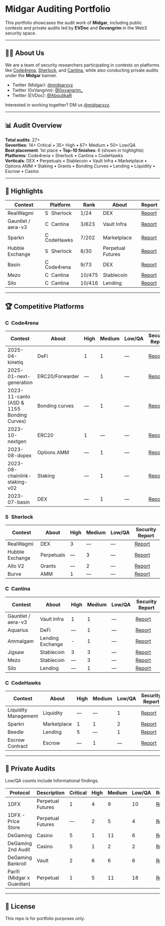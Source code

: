 # Midgar Auditing Portfolio

This portfolio showcases the audit work of **Midgar**, including public contests and private audits led by **EVDoc** and **0xvangrim** in the Web3 security space.


---

## 🧑‍💻 About Us

We are a team of security researchers participating in contests on platforms like [Code4rena](https://code4rena.com), [Sherlock](https://sherlock.xyz), and [Cantina](https://cantina.xyz), while also conducting private audits under the **Midgar** banner.

- Twitter (Midgar): [@midgarxyz](https://x.com/midgarxyz)  
- Twitter (0xVangrim): [@0xvangrim_](https://x.com/0xvangrim_) 
- Twitter (EVDoc): [@AboutikaR](https://x.com/AboutikaR)  

Interested in working together? DM us [@midgarxyz](https://x.com/midgarxyz).

---

## 📊 Audit Overview

**Total audits**: 27+  
**Severities**: 14+ Critical • 35+ High • 67+ Medium • 50+ Low/QA  
**Best placement**: 1st place • **Top-10 finishes**: 6 (shown in highlights)  
**Platforms**: Code4rena • Sherlock • Cantina • CodeHawks  
**Verticals**: DEX • Perpetuals • Stablecoin • Vault Infra • Marketplace • Options AMM • Staking • Grants • Bonding Curves • Lending • Liquidity • Escrow • Casino

---

## 🌟 Highlights

| Contest | Platform | Rank | About | Report |
|---------|----------|------|-------|--------|
| RealWagmi | <img src="favicons/sherlock.ico" alt="Sherlock" width="16"/> Sherlock | 1/24 | DEX | [Report](https://audits.sherlock.xyz/contests/88/report) |
| Gauntlet / aera-v3 | <img src="https://cantina.xyz/favicon.ico" alt="Cantina" width="16"/> Cantina | 3/623 | Vault Infra | [Report](https://cantina.xyz/competitions/ffe90f03-ffd0-449b-a15f-6e7702323d16) |
| Sparkn | <img src="https://codehawks.cyfrin.io/favicon.ico" alt="CodeHawks" width="16"/> CodeHawks | 7/202 | Marketplace | [Report](https://codehawks.cyfrin.io/c/2023-08-sparkn) |
| Hubble Exchange | <img src="favicons/sherlock.ico" alt="Sherlock" width="16"/> Sherlock | 8/30 | Perpetual Futures | [Report](https://audits.sherlock.xyz/contests/72/report) |
| Basin | <img src="https://code4rena.com/images/c4-logo-icon.svg" alt="C4" width="16"/> Code4rena | 9/73 | DEX | [Report](https://code4rena.com/reports/2023-07-basin) |
| Mezo | <img src="https://cantina.xyz/favicon.ico" alt="Cantina" width="16"/> Cantina | 10/475 | Stablecoin | [Report](https://cantina.xyz/competitions/e757364c-1f68-4ec5-94f6-c6b3c2e80c6d) |
| Silo | <img src="https://cantina.xyz/favicon.ico" alt="Cantina" width="16"/> Cantina | 10/416 | Lending | [Report](https://cantina.xyz/code/18f1e37b-9ac2-4ba9-b32e-50344500c1a7/overview/leaderboard) |

---

## 🏆 Competitive Platforms

### <img src="https://code4rena.com/images/c4-logo-icon.svg" alt="Code4rena" width="16"/> Code4rena

| Contest | About | High | Medium | Low/QA | Security Report |
|---------|-------|------|--------|--------|-----------------|
| 2025-04-kinetiq | DeFi | 1 | 1 | — | [Report](https://code4rena.com/reports/2025-04-kinetiq) |
| 2025-01-next-generation | ERC20/Forwarder | — | 1 | — | [Report](https://code4rena.com/reports/2025-01-next-generation) |
| 2023-11-canto (ASD & 1155 Bonding Curves) | Bonding curves | — | 1 | — | [Report](https://code4rena.com/reports/2023-11-canto) |
| 2023-10-nextgen | ERC20 | 1 | — | — | [Report](https://code4rena.com/reports/2023-10-nextgen) |
| 2023-08-dopex | Options AMM | — | 1 | — | [Report](https://code4rena.com/reports/2023-08-dopex) |
| 2023-08-chainlink-staking-v02 | Staking | — | 1 | — | [Report](https://code4rena.com/audits/2023-08-chainlink-staking-v02) |
| 2023-07-basin | DEX | — | 1 | — | [Report](https://code4rena.com/reports/2023-07-basin) |

### <img src="favicons/sherlock.ico" alt="Sherlock" width="16"/> Sherlock

| Contest | About | High | Medium | Low/QA | Security Report |
|---------|-------|------|--------|--------|-----------------|
| RealWagmi | DEX | 3 | — | — | [Report](https://audits.sherlock.xyz/contests/88/report) |
| Hubble Exchange | Perpetuals | — | 3 | — | [Report](https://audits.sherlock.xyz/contests/72/report) |
| Allo V2 | Grants | — | 2 | — | [Report](https://audits.sherlock.xyz/contests/109/report) |
| Burve | AMM | 1 | — | — | [Report](https://audits.sherlock.xyz/contests/858/report) |

### <img src="https://cantina.xyz/favicon.ico" alt="Cantina" width="16"/> Cantina

| Contest | About | High | Medium | Low/QA | Security Report |
|---------|-------|------|--------|--------|-----------------|
| Gauntlet / aera-v3 | Vault Infra | 1 | 1 | — | [Report](https://cantina.xyz/code/ffe90f03-ffd0-449b-a15f-6e7702323d16) |
| Aquarius | DeFi | — | 1 | — | [Report](https://cantina.xyz/code/990ce947-05da-443e-b397-be38a65f0bff/readme.md) |
| Ammalgam | Lending Exchange  | - | 1 | — | [Report](https://cantina.xyz/code/02c29467-cb27-4beb-b2ef-500ad95e1a51/overview/leaderboard) |
| Jigsaw | Stablecoin | 3 | 3 | — | [Report](https://cantina.xyz/code/7a40c849-0b35-4128-b084-d9a83fd533ea/overview/leaderboard) |
| Mezo | Stablecoin | — | 3 | — | [Report](https://cantina.xyz/competitions/e757364c-1f68-4ec5-94f6-c6b3c2e80c6d) |
| Silo | Lending | — | 1 | — | [Report](https://cantina.xyz/code/18f1e37b-9ac2-4ba9-b32e-50344500c1a7/overview/leaderboard) |

### <img src="https://codehawks.cyfrin.io/favicon.ico" alt="CodeHawks" width="16"/> CodeHawks

| Contest | About | High | Medium | Low/QA | Security Report |
|---------|-------|------|--------|--------|-----------------|
| Liquidity Management | Liquidity | — | — | 1 | [Report](https://codehawks.cyfrin.io/c/2025-02-gamma/results?lt=contest&page=1&sc=reward&sj=reward&t=report) |
| Sparkn | Marketplace | 1 | 1 | 2 | [Report](https://codehawks.cyfrin.io/c/2023-08-sparkn/results?lt=contest&page=1&sc=reward&sj=reward&t=report) |
| Beedle | Lending | 5 | — | 1 | [Report](https://codehawks.cyfrin.io/c/2023-07-beedle) |
| Escrow Contract | Escrow | — | 1 | — | [Report](https://codehawks.cyfrin.io/c/2023-07-escrow/results?lt=contest&page=1&sc=reward&sj=reward&t=report) |

---

## 🔐 Private Audits

Low/QA counts include Informational findings.

| Protocol | Description | Critical | High | Medium | Low/QA | Report |
|----------|-------------|----------|------|--------|--------|--------|
| 1DFX | Perpetual Futures | 1 | 4 | 9 | 10 | [Report](https://github.com/midgar-audits/public-audits/tree/main/audit-reports/1dfx) |
| 1DFX - Price Store | Perpetual Futures | — | 2 | 5 | 4 | [Report](https://github.com/midgar-audits/public-audits/tree/main/audit-reports/1dfx) |
| DeGaming | Casino | 5 | 1 | 11 | 6 | [Report](https://github.com/midgar-audits/public-audits/blob/main/audit-reports/degaming/Degaming_Security_Audit_v.1.0.pdf) |
| DeGaming 2nd Audit | Casino | 5 | 1 | 2 | 2 | [Report](https://github.com/midgar-audits/public-audits/blob/main/audit-reports/degaming/Degaming%20Platform%202nd%20Security%20Audit%20v.1.0.pdf) |
| DeGaming Bankroll | Vault | 2 | 6 | 6 | 6 | [Report](https://github.com/midgar-audits/public-audits/blob/main/audit-reports/degaming/Bankroll%20Contracts%20Security%20Audit%20v.1.1.pdf) |
| Parifi (Midgar x Guardian) | Perpetual | 1 | 5 | 11 | 18 | [Report](https://github.com/GuardianAudits/Audits/blob/main/PariFi/2024-01-24_PariFi.pdf) |

---

## 📌 License

This repo is for portfolio purposes only.
